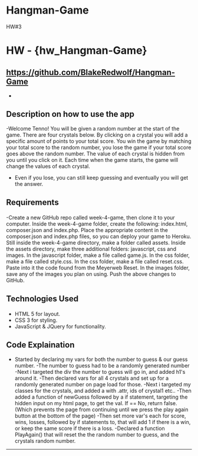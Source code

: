 # Hangman-Game
HW#3
# HW - {hw_Hangman-Game}

## https://github.com/BlakeRedwolf/Hangman-Game
 - 

## Description on how to use the app
-Welcome Tenno! You will be given a random number at the start of the game.
There are four crystals below. By clicking on a crystal you will add a specific amount of points to your total score.
You win the game by matching your total score to the random number, you lose the game if your total score goes above the random number.
The value of each crystal is hidden from you until you click on it.
Each time when the game starts, the game will change the values of each crystal.
- Even if you lose, you can still keep guessing and eventually you will get the answer.
## Requirements
#### 
-Create a new GitHub repo called week-4-game, then clone it to your computer.
Inside the week-4-game folder, create the following: index.html, composer.json and index.php.
Place the appropriate content in the composer.json and index.php files, so you can deploy your game to Heroku.
Still inside the week-4-game directory, make a folder called assets.
Inside the assets directory, make three additional folders: javascript, css and images.
In the javascript folder, make a file called game.js.
In the css folder, make a file called style.css.
In the css folder, make a file called reset.css. Paste into it the code found from the Meyerweb Reset.
In the images folder, save any of the images you plan on using.
Push the above changes to GitHub.

## Technologies Used
####
- HTML 5 for layout.
- CSS 3 for styling.
- JavaScript & JQuery for functionality.

## Code Explaination
- Started by declaring my vars for both the number to guess & 
our guess number.
-The number to guess had to be a randomly generated number
-Next i targeted the div the number to guess will go in, and added h1's around it.
-Then declared vars for all 4 crystals and set up for a randomly generated number on page load for those.
-Next i targeted my classes for the crystals, and added a with .attr, ids of crystal1 etc..
-Then added a function of newGuess followed by a if statement, targeting the hidden input on my html page, to get the val. If == No, return false. (Which prevents the page from continuing until we press the play again button at the bottom of the page)
-Then set more var's each for score, wins, losses, followed by if statements to, that will add 1 if there is a win, or keep the same score if there is a loss.
-Declared a function PlayAgain() that will reset the the random number to guess, and the crystals random number.

-------------